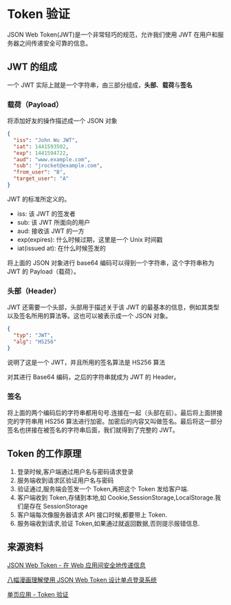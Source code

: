 # Token 验证

JSON Web Token(JWT)是一个非常轻巧的规范，允许我们使用 JWT 在用户和服务器之间传递安全可靠的信息。

## JWT 的组成

一个 JWT 实际上就是一个字符串，由三部分组成，**头部**、**载荷**与**签名**

### 载荷（Payload）

将添加好友的操作描述成一个 JSON 对象

```json
{
  "iss": "John Wu JWT",
  "iat": 1441593502,
  "exp": 1441594722,
  "aud": "www.example.com",
  "sub": "jrocket@example.com",
  "from_user": "B",
  "target_user": "A"
}
```

JWT 的标准所定义的。

- iss: 该 JWT 的签发者
- sub: 该 JWT 所面向的用户
- aud: 接收该 JWT 的一方
- exp(expires): 什么时候过期，这里是一个 Unix 时间戳
- iat(issued at): 在什么时候签发的

将上面的 JSON 对象进行 base64 编码可以得到一个字符串，这个字符串称为 JWT 的 Payload（载荷）。

### 头部（Header）

JWT 还需要一个头部，头部用于描述关于该 JWT 的最基本的信息，例如其类型以及签名所用的算法等。这也可以被表示成一个 JSON 对象。

```json
{
  "typ": "JWT",
  "alg": "HS256"
}
```

说明了这是一个 JWT，并且所用的签名算法是 HS256 算法

对其进行 Base64 编码，之后的字符串就成为 JWT 的 Header。

### 签名

将上面的两个编码后的字符串都用句号.连接在一起（头部在前）。最后将上面拼接完的字符串用 HS256 算法进行加密。加密后的内容又叫做签名。最后将这一部分签名也拼接在被签名的字符串后面，我们就得到了完整的 JWT。

## Token 的工作原理

1.  登录时候,客户端通过用户名与密码请求登录
2.  服务端收到请求区验证用户名与密码
3.  验证通过,服务端会签发一个 Token,再把这个 Token 发给客户端.
4.  客户端收到 Token,存储到本地,如 Cookie,SessionStorage,LocalStorage.我们是存在 SessionStorage
5.  客户端每次像服务器请求 API 接口时候,都要带上 Token.
6.  服务端收到请求,验证 Token,如果通过就返回数据,否则提示报错信息.

## 来源资料

[JSON Web Token - 在 Web 应用间安全地传递信息](https://blog.leapoahead.com/2015/09/06/understanding-jwt/)

[八幅漫画理解使用 JSON Web Token 设计单点登录系统](https://blog.leapoahead.com/2015/09/07/user-authentication-with-jwt/)

[单页应用 - Token 验证](https://juejin.im/post/58da720b570c350058ecd40f?utm_source=gold_browser_extension#comment)
